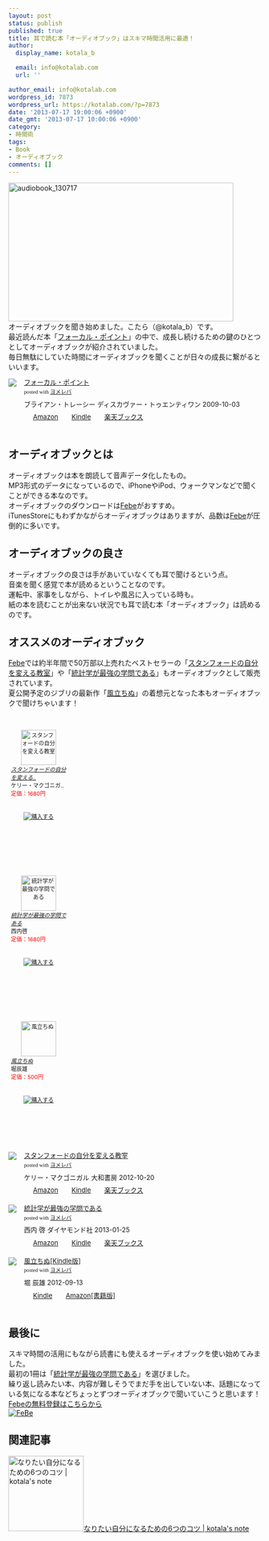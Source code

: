 ```yaml
---
layout: post
status: publish
published: true
title: 耳で読む本「オーディオブック」はスキマ時間活用に最適！
author:
  display_name: kotala_b

  email: info@kotalab.com
  url: ''

author_email: info@kotalab.com
wordpress_id: 7873
wordpress_url: https://kotalab.com/?p=7873
date: '2013-07-17 19:00:06 +0900'
date_gmt: '2013-07-17 10:00:06 +0900'
category:
- 時間術
tags:
- Book
- オーディオブック
comments: []
---
```

<p><img src="https://kotalab.com/wp-content/uploads/audiobook_130717-448x276.jpg" alt="audiobook_130717" width="448" height="276" class="alignnone size-large wp-image-7875" /><br />
オーディオブックを聞き始めました。こたら（@kotala_b）です。<br />
最近読んだ本「<a href="http://c.af.moshimo.com/af/c/click?a_id=374940&p_id=170&pc_id=185&pl_id=4062&s_v=b5Rz2P0601xu&url=http%3A%2F%2Fwww.amazon.co.jp%2Fexec%2Fobidos%2FASIN%2F4887597460%2Fref%3Dnosim" rel="nofollow" name="booklink" target="_blank">フォーカル・ポイント</a>」の中で、成長し続けるための鍵のひとつとしてオーディオブックが紹介されていました。<br />
毎日無駄にしていた時間にオーディオブックを聞くことが日々の成長に繋がるといいます。</p>
<div class="booklink-box" style="text-align:left;padding-bottom:20px;font-size:small;/zoom: 1;overflow: hidden;">
<div class="booklink-image" style="float:left;margin:0 15px 10px 0;"><a href="http://c.af.moshimo.com/af/c/click?a_id=374940&p_id=170&pc_id=185&pl_id=4062&s_v=b5Rz2P0601xu&url=http%3A%2F%2Fwww.amazon.co.jp%2Fexec%2Fobidos%2FASIN%2F4887597460%2Fref%3Dnosim" name="booklink" rel="nofollow" target="_blank"><img src="https://images-fe.ssl-images-amazon.com/images/I/418J55UaMQL._SL160_.jpg" style="border: none;" /></a></div>
<div class="booklink-info" style="line-height:120%;/zoom: 1;overflow: hidden;">
<div class="booklink-name" style="margin-bottom:10px;line-height:120%"><a href="http://c.af.moshimo.com/af/c/click?a_id=374940&p_id=170&pc_id=185&pl_id=4062&s_v=b5Rz2P0601xu&url=http%3A%2F%2Fwww.amazon.co.jp%2Fexec%2Fobidos%2FASIN%2F4887597460%2Fref%3Dnosim" rel="nofollow" name="booklink" target="_blank">フォーカル・ポイント</a>
<div class="booklink-powered-date" style="font-size:8pt;margin-top:5px;font-family:verdana;line-height:120%">posted with <a href="https://yomereba.com" target="_blank">ヨメレバ</a></div>
</div>
<div class="booklink-detail" style="margin-bottom:5px;">ブライアン・トレーシー ディスカヴァー・トゥエンティワン 2009-10-03    </div>
<div class="booklink-link2" style="margin-top:10px;">
<div class="shoplinkamazon" style="display:inline;margin-right:5px;background: url('https://img.yomereba.com/tam_y.gif') 0 0 no-repeat;padding: 2px 0 2px 18px;white-space: nowrap;"><a href="http://c.af.moshimo.com/af/c/click?a_id=374940&p_id=170&pc_id=185&pl_id=4062&s_v=b5Rz2P0601xu&url=http%3A%2F%2Fwww.amazon.co.jp%2Fexec%2Fobidos%2FASIN%2F4887597460%2Fref%3Dnosim" rel="nofollow" target="_blank" title="アマゾン" >Amazon</a></div>
<div class="shoplinkkindle" style="display:inline;margin-right:5px;background: url('https://img.yomereba.com/tam_y.gif') 0 0 no-repeat;padding: 2px 0 2px 18px;white-space: nowrap;"><a href="http://c.af.moshimo.com/af/c/click?a_id=374940&p_id=170&pc_id=185&pl_id=4062&s_v=b5Rz2P0601xu&url=http%3A%2F%2Fwww.amazon.co.jp%2Fgp%2Fsearch%3Fkeywords%3D%2583t%2583H%2581%255B%2583J%2583%258B%2581E%2583%257C%2583C%2583%2593%2583g%26__mk_ja_JP%3D%2583J%2583%255E%2583J%2583i%26url%3Dnode%253D2275256051" rel="nofollow" target="_blank" >Kindle</a></div>
<div class="shoplinkrakuten" style="display:inline;margin-right:5px;background: url('https://img.yomereba.com/tam_y.gif') 0 -50px no-repeat;padding: 2px 0 2px 18px;white-space: nowrap;"><a href="http://c.af.moshimo.com/af/c/click?a_id=374941&p_id=56&pc_id=56&pl_id=637&s_v=b5Rz2P0601xu&url=http%3A%2F%2Fbooks.rakuten.co.jp%2Frb%2F6198900%2F" rel="nofollow" target="_blank" title="楽天ブックス" >楽天ブックス</a></div>
</div>
</div>
<div class="booklink-footer" style="clear: left"></div>
</div>
<p><!--more--></p>
<h2>オーディオブックとは</h2>
<p>オーディオブックは本を朗読して音声データ化したもの。<br />
MP3形式のデータになっているので、iPhoneやiPod、ウォークマンなどで聞くことができる本なのです。<br />
オーディオブックのダウンロードは<a href="http://www.febe.jp/affiliate/landing/IYVAYY3FfObzJBIZ-1/top" target="_blank">Febe</a>がおすすめ。<br />
iTunesStoreにもわずかながらオーディオブックはありますが、品数は<a href="http://www.febe.jp/affiliate/landing/IYVAYY3FfObzJBIZ-1/top" target="_blank">Febe</a>が圧倒的に多いです。</p>
<h2>オーディオブックの良さ</h2>
<p>オーディオブックの良さは手があいていなくても耳で聞けるという点。<br />
音楽を聞く感覚で本が読めるということなのです。<br />
運転中、家事をしながら、トイレや風呂に入っている時も。<br />
紙の本を読むことが出来ない状況でも耳で読む本「オーディオブック」は読めるのです。</p>
<h2>オススメのオーディオブック</h2>
<p><a href="http://www.febe.jp/affiliate/landing/IYVAYY3FfObzJBIZ-1/top" target="_blank">Febe</a>では約半年間で50万部以上売れたベストセラーの「<a href="http://c.af.moshimo.com/af/c/click?a_id=374940&p_id=170&pc_id=185&pl_id=4062&s_v=b5Rz2P0601xu&url=http%3A%2F%2Fwww.amazon.co.jp%2Fexec%2Fobidos%2FASIN%2F4479793631%2Fref%3Dnosim" rel="nofollow" name="booklink" target="_blank">スタンフォードの自分を変える教室</a>」や「<a href="http://c.af.moshimo.com/af/c/click?a_id=374940&p_id=170&pc_id=185&pl_id=4062&s_v=b5Rz2P0601xu&url=http%3A%2F%2Fwww.amazon.co.jp%2Fexec%2Fobidos%2FASIN%2F4478022216%2Fref%3Dnosim" rel="nofollow" name="booklink" target="_blank">統計学が最強の学問である</a>」もオーディオブックとして販売されています。<br />
夏公開予定のジブリの最新作「<a href="http://kazetachinu.jp" target="_blank">風立ちぬ</a>」の着想元となった本もオーディオブックで聞けちゃいます！</p>
<div style="text-align:center; width:120px; height:260px; font-size:11px; background:url(http://www.febe.jp/images/affiliate/audiobooks.jpg) no-repeat; padding: 30px 0px 0px 0px;"><a href="http://www.febe.jp/affiliate/landing/IYVAYY3FfObzJBIZ-1/product/149604"><img src="http://www.febe.jp/book_img/149604.jpg" width="70px" alt="スタンフォードの自分を変える教室" style="border:0px;" /></a>
<ul style="list-style:none; text-align:left; margin:0px; padding: 0px;">
<li>
<h6 style="margin: 0px 2px 0px 5px; font-size:11px;"><a href="http://www.febe.jp/affiliate/landing/IYVAYY3FfObzJBIZ-1/product/149604">スタンフォードの自分を変える..</a></h6>
</li>
<li style="margin: 0px 2px 0px 5px;">ケリー・マクゴニガ..</li>
<li style="margin: 0px 2px 30px 5px; color:#FF0000;">定価：1680円</li>
<li style="text-align:center;"><a href="http://www.febe.jp/affiliate/landing/IYVAYY3FfObzJBIZ-1/product/149604"><img src="http://www.febe.jp/images/affiliate/febe_buy_btn.jpg" alt="購入する" style="border:0px;" /></a></li>
</ul>
</div>
<div style="text-align:center; width:120px; height:260px; font-size:11px; background:url(http://www.febe.jp/images/affiliate/audiobooks.jpg) no-repeat; padding: 30px 0px 0px 0px;"><a href="http://www.febe.jp/affiliate/landing/IYVAYY3FfObzJBIZ-1/product/151506"><img src="http://www.febe.jp/book_img/151506.jpg" width="70px" alt="統計学が最強の学問である" style="border:0px;" /></a>
<ul style="list-style:none; text-align:left; margin:0px; padding: 0px;">
<li>
<h6 style="margin: 0px 2px 0px 5px; font-size:11px;"><a href="http://www.febe.jp/affiliate/landing/IYVAYY3FfObzJBIZ-1/product/151506">統計学が最強の学問である</a></h6>
</li>
<li style="margin: 0px 2px 0px 5px;">西内啓</li>
<li style="margin: 0px 2px 30px 5px; color:#FF0000;">定価：1680円</li>
<li style="text-align:center;"><a href="http://www.febe.jp/affiliate/landing/IYVAYY3FfObzJBIZ-1/product/151506"><img src="http://www.febe.jp/images/affiliate/febe_buy_btn.jpg" alt="購入する" style="border:0px;" /></a></li>
</ul>
</div>
<div style="text-align:center; width:120px; height:260px; font-size:11px; background:url(http://www.febe.jp/images/affiliate/audiobooks.jpg) no-repeat; padding: 30px 0px 0px 0px;"><a href="http://www.febe.jp/affiliate/landing/IYVAYY3FfObzJBIZ-1/product/149957"><img src="http://www.febe.jp/book_img/149957.jpg" width="70px" alt="風立ちぬ" style="border:0px;" /></a>
<ul style="list-style:none; text-align:left; margin:0px; padding: 0px;">
<li>
<h6 style="margin: 0px 2px 0px 5px; font-size:11px;"><a href="http://www.febe.jp/affiliate/landing/IYVAYY3FfObzJBIZ-1/product/149957">風立ちぬ</a></h6>
</li>
<li style="margin: 0px 2px 0px 5px;">堀辰雄</li>
<li style="margin: 0px 2px 30px 5px; color:#FF0000;">定価：500円</li>
<li style="text-align:center;"><a href="http://www.febe.jp/affiliate/landing/IYVAYY3FfObzJBIZ-1/product/149957"><img src="http://www.febe.jp/images/affiliate/febe_buy_btn.jpg" alt="購入する" style="border:0px;" /></a></li>
</ul>
</div>
<div class="booklink-box" style="text-align:left;padding-bottom:20px;font-size:small;/zoom: 1;overflow: hidden;">
<div class="booklink-image" style="float:left;margin:0 15px 10px 0;"><a href="http://c.af.moshimo.com/af/c/click?a_id=374940&p_id=170&pc_id=185&pl_id=4062&s_v=b5Rz2P0601xu&url=http%3A%2F%2Fwww.amazon.co.jp%2Fexec%2Fobidos%2FASIN%2F4479793631%2Fref%3Dnosim" name="booklink" rel="nofollow" target="_blank"><img src="https://images-fe.ssl-images-amazon.com/images/I/41fOesLivPL._SL160_.jpg" style="border: none;" /></a></div>
<div class="booklink-info" style="line-height:120%;/zoom: 1;overflow: hidden;">
<div class="booklink-name" style="margin-bottom:10px;line-height:120%"><a href="http://c.af.moshimo.com/af/c/click?a_id=374940&p_id=170&pc_id=185&pl_id=4062&s_v=b5Rz2P0601xu&url=http%3A%2F%2Fwww.amazon.co.jp%2Fexec%2Fobidos%2FASIN%2F4479793631%2Fref%3Dnosim" rel="nofollow" name="booklink" target="_blank">スタンフォードの自分を変える教室</a>
<div class="booklink-powered-date" style="font-size:8pt;margin-top:5px;font-family:verdana;line-height:120%">posted with <a href="https://yomereba.com" target="_blank">ヨメレバ</a></div>
</div>
<div class="booklink-detail" style="margin-bottom:5px;">ケリー・マクゴニガル 大和書房 2012-10-20    </div>
<div class="booklink-link2" style="margin-top:10px;">
<div class="shoplinkamazon" style="display:inline;margin-right:5px;background: url('https://img.yomereba.com/tam_y.gif') 0 0 no-repeat;padding: 2px 0 2px 18px;white-space: nowrap;"><a href="http://c.af.moshimo.com/af/c/click?a_id=374940&p_id=170&pc_id=185&pl_id=4062&s_v=b5Rz2P0601xu&url=http%3A%2F%2Fwww.amazon.co.jp%2Fexec%2Fobidos%2FASIN%2F4479793631%2Fref%3Dnosim" rel="nofollow" target="_blank" title="アマゾン" >Amazon</a></div>
<div class="shoplinkkindle" style="display:inline;margin-right:5px;background: url('https://img.yomereba.com/tam_y.gif') 0 0 no-repeat;padding: 2px 0 2px 18px;white-space: nowrap;"><a href="http://c.af.moshimo.com/af/c/click?a_id=374940&p_id=170&pc_id=185&pl_id=4062&s_v=b5Rz2P0601xu&url=http%3A%2F%2Fwww.amazon.co.jp%2Fexec%2Fobidos%2FASIN%2FB00CHWLZ5S%2F" rel="nofollow" target="_blank" >Kindle</a></div>
<div class="shoplinkrakuten" style="display:inline;margin-right:5px;background: url('https://img.yomereba.com/tam_y.gif') 0 -50px no-repeat;padding: 2px 0 2px 18px;white-space: nowrap;"><a href="http://c.af.moshimo.com/af/c/click?a_id=374941&p_id=56&pc_id=56&pl_id=637&s_v=b5Rz2P0601xu&url=http%3A%2F%2Fbooks.rakuten.co.jp%2Frb%2F12056267%2F" rel="nofollow" target="_blank" title="楽天ブックス" >楽天ブックス</a></div>
</div>
</div>
<div class="booklink-footer" style="clear: left"></div>
</div>
<div class="booklink-box" style="text-align:left;padding-bottom:20px;font-size:small;/zoom: 1;overflow: hidden;">
<div class="booklink-image" style="float:left;margin:0 15px 10px 0;"><a href="http://c.af.moshimo.com/af/c/click?a_id=374940&p_id=170&pc_id=185&pl_id=4062&s_v=b5Rz2P0601xu&url=http%3A%2F%2Fwww.amazon.co.jp%2Fexec%2Fobidos%2FASIN%2F4478022216%2Fref%3Dnosim" name="booklink" rel="nofollow" target="_blank"><img src="https://images-fe.ssl-images-amazon.com/images/I/41-4aLbrvpL._SL160_.jpg" style="border: none;" /></a></div>
<div class="booklink-info" style="line-height:120%;/zoom: 1;overflow: hidden;">
<div class="booklink-name" style="margin-bottom:10px;line-height:120%"><a href="http://c.af.moshimo.com/af/c/click?a_id=374940&p_id=170&pc_id=185&pl_id=4062&s_v=b5Rz2P0601xu&url=http%3A%2F%2Fwww.amazon.co.jp%2Fexec%2Fobidos%2FASIN%2F4478022216%2Fref%3Dnosim" rel="nofollow" name="booklink" target="_blank">統計学が最強の学問である</a>
<div class="booklink-powered-date" style="font-size:8pt;margin-top:5px;font-family:verdana;line-height:120%">posted with <a href="https://yomereba.com" target="_blank">ヨメレバ</a></div>
</div>
<div class="booklink-detail" style="margin-bottom:5px;">西内 啓 ダイヤモンド社 2013-01-25    </div>
<div class="booklink-link2" style="margin-top:10px;">
<div class="shoplinkamazon" style="display:inline;margin-right:5px;background: url('https://img.yomereba.com/tam_y.gif') 0 0 no-repeat;padding: 2px 0 2px 18px;white-space: nowrap;"><a href="http://c.af.moshimo.com/af/c/click?a_id=374940&p_id=170&pc_id=185&pl_id=4062&s_v=b5Rz2P0601xu&url=http%3A%2F%2Fwww.amazon.co.jp%2Fexec%2Fobidos%2FASIN%2F4478022216%2Fref%3Dnosim" rel="nofollow" target="_blank" title="アマゾン" >Amazon</a></div>
<div class="shoplinkkindle" style="display:inline;margin-right:5px;background: url('https://img.yomereba.com/tam_y.gif') 0 0 no-repeat;padding: 2px 0 2px 18px;white-space: nowrap;"><a href="http://c.af.moshimo.com/af/c/click?a_id=374940&p_id=170&pc_id=185&pl_id=4062&s_v=b5Rz2P0601xu&url=http%3A%2F%2Fwww.amazon.co.jp%2Fexec%2Fobidos%2FASIN%2FB00B42SXH0%2F" rel="nofollow" target="_blank" >Kindle</a></div>
<div class="shoplinkrakuten" style="display:inline;margin-right:5px;background: url('https://img.yomereba.com/tam_y.gif') 0 -50px no-repeat;padding: 2px 0 2px 18px;white-space: nowrap;"><a href="http://c.af.moshimo.com/af/c/click?a_id=374941&p_id=56&pc_id=56&pl_id=637&s_v=b5Rz2P0601xu&url=http%3A%2F%2Fbooks.rakuten.co.jp%2Frb%2F12142166%2F" rel="nofollow" target="_blank" title="楽天ブックス" >楽天ブックス</a></div>
</div>
</div>
<div class="booklink-footer" style="clear: left"></div>
</div>
<div class="booklink-box" style="text-align:left;padding-bottom:20px;font-size:small;/zoom: 1;overflow: hidden;">
<div class="booklink-image" style="float:left;margin:0 15px 10px 0;"><a href="http://c.af.moshimo.com/af/c/click?a_id=374940&p_id=170&pc_id=185&pl_id=4062&s_v=b5Rz2P0601xu&url=http%3A%2F%2Fwww.amazon.co.jp%2Fexec%2Fobidos%2FASIN%2FB009AKHZGS%2Fref%3Dnosim" name="booklink" rel="nofollow" target="_blank"><img src="https://images-fe.ssl-images-amazon.com/images/I/41U3xcsFIBL._SL160_.jpg" style="border: none;" /></a></div>
<div class="booklink-info" style="line-height:120%;/zoom: 1;overflow: hidden;">
<div class="booklink-name" style="margin-bottom:10px;line-height:120%"><a href="http://c.af.moshimo.com/af/c/click?a_id=374940&p_id=170&pc_id=185&pl_id=4062&s_v=b5Rz2P0601xu&url=http%3A%2F%2Fwww.amazon.co.jp%2Fexec%2Fobidos%2FASIN%2FB009AKHZGS%2Fref%3Dnosim" rel="nofollow" name="booklink" target="_blank">風立ちぬ[Kindle版]</a>
<div class="booklink-powered-date" style="font-size:8pt;margin-top:5px;font-family:verdana;line-height:120%">posted with <a href="https://yomereba.com" target="_blank">ヨメレバ</a></div>
</div>
<div class="booklink-detail" style="margin-bottom:5px;">堀 辰雄  2012-09-13    </div>
<div class="booklink-link2" style="margin-top:10px;">
<div class="shoplinkkindle" style="display:inline;margin-right:5px;background: url('https://img.yomereba.com/tam_y.gif') 0 0 no-repeat;padding: 2px 0 2px 18px;white-space: nowrap;"><a href="http://c.af.moshimo.com/af/c/click?a_id=374940&p_id=170&pc_id=185&pl_id=4062&s_v=b5Rz2P0601xu&url=http%3A%2F%2Fwww.amazon.co.jp%2Fexec%2Fobidos%2FASIN%2FB00C8T205Y%2F" rel="nofollow" target="_blank" >Kindle</a></div>
<div class="shoplinkamazon" style="display:inline;margin-right:5px;background: url('https://img.yomereba.com/tam_y.gif') 0 0 no-repeat;padding: 2px 0 2px 18px;white-space: nowrap;"><a href="http://c.af.moshimo.com/af/c/click?a_id=374940&p_id=170&pc_id=185&pl_id=4062&s_v=b5Rz2P0601xu&url=http%3A%2F%2Fwww.amazon.co.jp%2Fexec%2Fobidos%2FASIN%2F4821152819%2F" rel="nofollow" target="_blank" title="アマゾン" >Amazon[書籍版]</a></div>
</div>
</div>
<div class="booklink-footer" style="clear: left"></div>
</div>
<h2>最後に</h2>
<p>スキマ時間の活用にもながら読書にも使えるオーディオブックを使い始めてみました。<br />
最初の1冊は「<a href="http://www.febe.jp/affiliate/landing/IYVAYY3FfObzJBIZ-1/product/151506">統計学が最強の学問である</a>」を選びました。<br />
繰り返し読みたい本、内容が難しそうでまだ手を出していない本、話題になっている気になる本などちょっとずつオーディオブックで聞いていこうと思います！<br />
<a href="http://www.febe.jp/affiliate/landing/IYVAYY3FfObzJBIZ-1/top" target="_blank">Febeの無料登録はこちらから</a><br />
<a href="http://www.febe.jp/affiliate/landing/IYVAYY3FfObzJBIZ-1/top"><img src="http://www.febe.jp/images/affiliate/bana1.jpg" alt="FeBe" style="border:0px;"></a></p>
<h2 class="rele">関連記事</h2>
<p><a href="https://kotalab.com/i-want-to-be-6things" target="_blank"><img  class="alignleft" src="https://kotalab.com/wp-content/uploads/slooProImg_20130208152334.jpg" alt="なりたい自分になるための6つのコツ | kotala's note" width="150" /></a><a href="https://kotalab.com/i-want-to-be-6things" target="_blank">なりたい自分になるための6つのコツ | kotala's note</a><br style="clear:both;" /></p>
